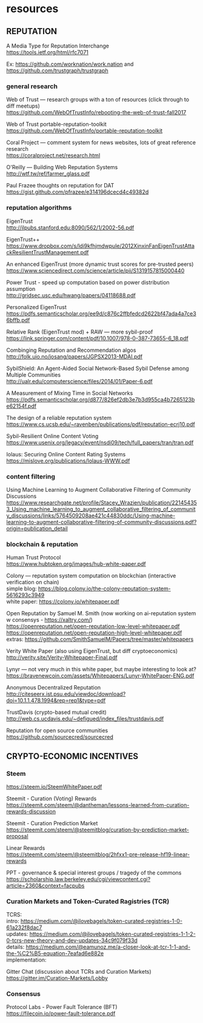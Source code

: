 # resources

## REPUTATION

A Media Type for Reputation Interchange  
https://tools.ietf.org/html/rfc7071  

Ex: https://github.com/worknation/work.nation  and https://github.com/trustgraph/trustgraph  

### general research

Web of Trust — research groups with a ton of resources (click through to diff meetups)    
https://github.com/WebOfTrustInfo/rebooting-the-web-of-trust-fall2017

Web of Trust portable-reputation-toolkit  
https://github.com/WebOfTrustInfo/portable-reputation-toolkit  

Coral Project — comment system for news websites, lots of great reference research  
https://coralproject.net/research.html  

O'Reilly — Building Web Reputation Systems  
http://wtf.tw/ref/farmer_glass.pdf  

Paul Frazee thoughts on reputation for DAT  
https://gist.github.com/pfrazee/e314196dcecd4c49382d  

### reputation algorithms

EigenTrust  
http://ilpubs.stanford.edu:8090/562/1/2002-56.pdf  

EigenTrust++  
https://www.dropbox.com/s/ldi9kfhjmdwpule/2012XinxinFanEigenTrustAttackResilientTrustManagement.pdf  

An enhanced EigenTrust (more dynamic trust scores for pre-trusted peers)  
https://www.sciencedirect.com/science/article/pii/S1319157815000440  

Power Trust - speed up computation based on power distribution assumption    
http://gridsec.usc.edu/hwang/papers/04118688.pdf  

Personalized EigenTrust  
https://pdfs.semanticscholar.org/ee9d/c876c2ffbfedcd2622bf47ada4a7ce36bffb.pdf  

Relative Rank (EigenTrust mod) + RAW — more sybil-proof    
https://link.springer.com/content/pdf/10.1007/978-0-387-73655-6_18.pdf  

Combinging Reputation and Recommendation algos  
http://folk.uio.no/josang/papers/JGPSX2013-MDAI.pdf  

SybilShield: An Agent-Aided Social Network-Based Sybil Defense among Multiple Communities   
http://ualr.edu/computerscience/files/2014/01/Paper-6.pdf

A Measurement of Mixing Time in Social Networks  
https://pdfs.semanticscholar.org/d877/826ef2db3e7b3d955ca4b7265123be62154f.pdf

The design of a reliable reputation system  
https://www.cs.ucsb.edu/~ravenben/publications/pdf/reputation-ecrj10.pdf

Sybil-Resilient Online Content Voting  
https://www.usenix.org/legacy/event/nsdi09/tech/full_papers/tran/tran.pdf  

Iolaus: Securing Online Content Rating Systems  
https://mislove.org/publications/Iolaus-WWW.pdf  

### content filtering  

Using Machine Learning to Augment Collaborative
Filtering of Community Discussions  
https://www.researchgate.net/profile/Stacey_Wrazien/publication/221454353_Using_machine_learning_to_augment_collaborative_filtering_of_community_discussions/links/5764509208ae421c44830ddc/Using-machine-learning-to-augment-collaborative-filtering-of-community-discussions.pdf?origin=publication_detail  

### blockchain & reputation

Human Trust Protocol  
https://www.hubtoken.org/images/hub-white-paper.pdf

Colony — reputation system computation on blockchian (interactive verification on chain)  
simple blog: https://blog.colony.io/the-colony-reputation-system-5616293c3949  
white paper: https://colony.io/whitepaper.pdf  

Open Reputation by Samuel M. Smith (now working on ai-reputation system w consensys - https://xaltry.com/)  
https://openreputation.net/open-reputation-low-level-whitepaper.pdf  
https://openreputation.net/open-reputation-high-level-whitepaper.pdf  
extras: https://github.com/SmithSamuelM/Papers/tree/master/whitepapers  

Verity White Paper (also using EigenTrust, but diff cryptoeconomics)  
http://verity.site/Verity-Whitepaper-Final.pdf  

Lynyr — not very much in this white paper, but maybe interesting to look at?  
https://bravenewcoin.com/assets/Whitepapers/Lunyr-WhitePaper-ENG.pdf  

Anonymous Decentralized Reputation  
http://citeseerx.ist.psu.edu/viewdoc/download?doi=10.1.1.478.1994&rep=rep1&type=pdf  

TrustDavis (crypto-based mutual credit)  
http://web.cs.ucdavis.edu/~defigued/index_files/trustdavis.pdf  

Reputation for open source communities  
https://github.com/sourcecred/sourcecred  

## CRYPTO-ECONOMIC INCENTIVES  

### Steem  
https://steem.io/SteemWhitePaper.pdf  

Steemit - Curation (Voting) Rewards  
https://steemit.com/steem/@dantheman/lessons-learned-from-curation-rewards-discussion  

Steemit - Curation Prediction Market   
https://steemit.com/steem/@steemitblog/curation-by-prediction-market-proposal  

Linear Rewards  
https://steemit.com/steem/@steemitblog/2hfxx1-pre-release-hf19-linear-rewards  

PPT - governance & special interest groups / tragedy of the commons  
https://scholarship.law.berkeley.edu/cgi/viewcontent.cgi?article=2360&context=facpubs  

### Curation Markets and Token-Curated Ragistries (TCR)

TCRS:  
intro: https://medium.com/@ilovebagels/token-curated-registries-1-0-61a232f8dac7  
updates:  https://medium.com/@ilovebagels/token-curated-registries-1-1-2-0-tcrs-new-theory-and-dev-updates-34c9f079f33d  
details: https://medium.com/@eamunoz.me/a-closer-look-at-tcr-1-1-and-the-%C2%B5-equation-7eafad6e882e  
implementation:  

Gitter Chat (discussion about TCRs and Curation Markets)  
https://gitter.im/Curation-Markets/Lobby

### Consensus  
Protocol Labs - Power Fault Tolerance  (BFT)  
https://filecoin.io/power-fault-tolerance.pdf  


